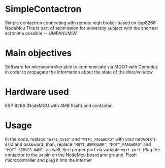 # SimpleContactron
Simple contactron connecting with remote mqtt broker based on esp8266 NodeMcu
This is part of submission for university subject with the shortest acronime possible -- UMPANUMiW

# Main objectives
Software for microcontroller able to communicate via MQQT with Domoticz in order to propagate the information about the state of the door/window

# Hardware used
ESP 8266 (NodeMCU with 4MB flash) and contactor.

# Usage
In the code, replace `"WIFI_SSID"` and `"WIFI_PASSWORD"` with your network's ssid and password, than, replace `"MQTT_USERNAME"`, `"MQTT_PASSWORD"` and `"MQTT_SERVER_NAME"` as well. Sert proper port via variable `mqtt_port`. Plug the contactor to the `D4` pin on the NodeMcu board and ground.
Flash microcontroller and plug it into the internet

